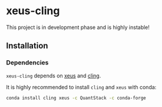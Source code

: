 # xeus-cling

This project is in development phase and is highly instable!

## Installation

### Dependencies

``xeus-cling`` depends on [xeus](https://github.com/QuantStack/xeusa) and [cling](https://github.com/root-project/cling).

It is highly recommended to install ``cling`` and ``xeus`` with conda:

```bash
conda install cling xeus -c QuantStack -c conda-forge
```

